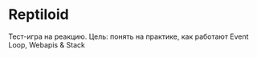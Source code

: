 # Reptiloid
Тест-игра на реакцию.
Цель: понять на практике, как работают Event Loop, Webapis & Stack
